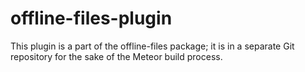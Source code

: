 # offline-files-plugin

This plugin is a part of the offline-files package; it is in a
separate Git repository for the sake of the Meteor build process.
